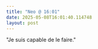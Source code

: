```yaml
---
title: "Neo @ 16:01"
date: 2025-05-08T16:01:40.114748
layout: post
---
```


"Je suis capable de le faire."